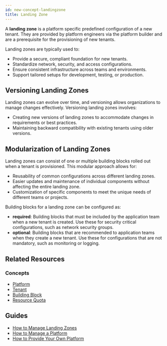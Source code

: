 ```yaml
---
id: new-concept-landingzone
title: Landing Zone
---
```

A **landing zone** is a platform specific predefined configuration of a new tenant. They are provided by platform engineers via the platform builder and are a prerequisite for the provisioning of new tenants.

Landing zones are typically used to:

- Provide a secure, compliant foundation for new tenants.
- Standardize network, security, and access configurations.
- Ensure consistent infrastructure across teams and environments.
- Support tailored setups for development, testing, or production.

## Versioning Landing Zones

Landing zones can evolve over time, and versioning allows organizations to manage changes effectively. Versioning landing zones involves:

- Creating new versions of landing zones to accommodate changes in requirements or best practices.
- Maintaining backward compatibility with existing tenants using older versions.

## Modularization of Landing Zones

Landing zones can consist of one or multiple building blocks rolled out when a tenant is provisioned. This modular approach allows for:

- Reusability of common configurations across different landing zones.
- Easier updates and maintenance of individual components without affecting the entire landing zone.
- Customization of specific components to meet the unique needs of different teams or projects.

Building blocks for a landing zone can be configured as:

- **required**: Building blocks that must be included by the application team when a new tenant is created. Use these for security critical configurations, such as network security groups.
- **optional**: Building blocks that are recommended to application teams when they create a new tenant. Use these for configurations that are not mandatory, such as monitoring or logging.

## Related Resources

### Concepts

- [Platform](new-concept-platform.md)
- [Tenant](new-concept-tenant.md)
- [Building Block](new-concept-building-block.md)
- [Resource Quota](new-concept-resource-quota.md)

## Guides

- [How to Manage Landing Zones](new-guide-how-to-manage-landing-zones.md)
- [How to Manage a Platform](new-guide-how-to-manage-a-platform.md)
- [How to Provide Your Own Platform](new-guide-how-to-provide-your-own-platform.md)